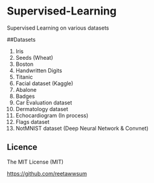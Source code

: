 # Supervised-Learning
Supervised Learning on various datasets

##Datasets
1. Iris
2. Seeds (Wheat)
3. Boston
4. Handwritten Digits
5. Titanic
6. Facial dataset (Kaggle)
7. Abalone
8. Badges
9. Car Evaluation dataset
10. Dermatology dataset
11. Echocardiogram (In process)
12. Flags dataset
13. NotMNIST dataset (Deep Neural Network & Convnet)

## Licence
The MIT License (MIT)

https://github.com/reetawwsum
